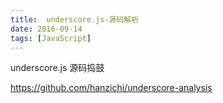 ```yaml
---
title:  underscore.js-源码解析
date: 2016-09-14
tags: [JavaScript]
---
```


underscore.js 源码捣鼓

https://github.com/hanzichi/underscore-analysis
